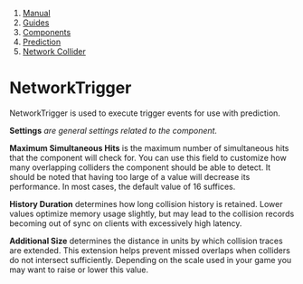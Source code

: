 1.  [Manual](/docs/manual)
3.  [Guides](/docs/manual/guides)
5.  [Components](/docs/manual/guides/components)
7.  [Prediction](/docs/manual/guides/components/prediction)
9.  [Network Collider](/docs/manual/guides/components/prediction/network-collider)

# NetworkTrigger

NetworkTrigger is used to execute trigger events for use with prediction.

**Settings** _are general settings related to the component._[](#settings-are-general-settings-related-to-the-component)

**Maximum Simultaneous Hits** is the maximum number of simultaneous hits that the component will check for. You can use this field to customize how many overlapping colliders the component should be able to detect. It should be noted that having too large of a value will decrease its performance. In most cases, the default value of 16 suffices.

**History Duration** determines how long collision history is retained. Lower values optimize memory usage slightly, but may lead to the collision records becoming out of sync on clients with excessively high latency.

**Additional Size** determines the distance in units by which collision traces are extended. This extension helps prevent missed overlaps when colliders do not intersect sufficiently. Depending on the scale used in your game you may want to raise or lower this value.